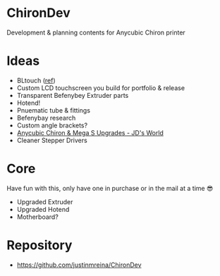 # ChironDev

Development &amp; planning contents for Anycubic Chiron printer


# Ideas

- BLtouch ([ref](https://youtu.be/eF060dBEnfs))
- Custom LCD touchscreen you build for portfolio & release
- Transparent Befenybey Extruder parts
- Hotend!
- Pnuematic tube & fittings
- Befenybay research
- Custom angle brackets?
- [Anycubic Chiron & Mega S Upgrades - JD's World](https://jdsworld.com/tech-support/anycubic-chiron-mega-s-upgrades/)
- Cleaner Stepper Drivers


# Core

Have fun with this, only have one in purchase or in the mail at a time 😎

- Upgraded Extruder
- Upgraded Hotend
- Motherboard?

# Repository

- https://github.com/justinmreina/ChironDev
